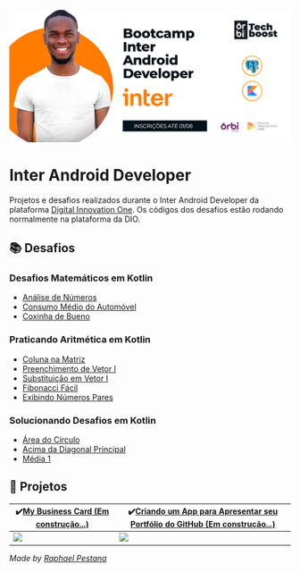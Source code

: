 ![](https://github.com/raphael-pestana/Inter-Android-Developer/blob/main/Inter-Android-Developer.png)

# Inter Android Developer

Projetos e desafios realizados durante o Inter Android Developer da plataforma [Digital Innovation One](https://digitalinnovation.one/). Os códigos dos desafios estão rodando normalmente na plataforma da DIO.

## **📚 Desafios**

### Desafios Matemáticos em Kotlin

- [Análise de Números](https://github.com/raphael-pestana/Inter-Android-Developer/blob/main/Desafios%20em%20Kotlin/Desafios%20Matem%C3%A1ticos%20em%20Kotlin/An%C3%A1lise%20de%20N%C3%BAmeros.kt)
- [Consumo Médio do Automóvel](https://github.com/raphael-pestana/Inter-Android-Developer/blob/main/Desafios%20em%20Kotlin/Desafios%20Matem%C3%A1ticos%20em%20Kotlin/Consumo%20M%C3%A9dio%20do%20Autom%C3%B3vel.kt)
- [Coxinha de Bueno](https://github.com/raphael-pestana/Inter-Android-Developer/blob/main/Desafios%20em%20Kotlin/Desafios%20Matem%C3%A1ticos%20em%20Kotlin/Coxinha%20de%20Bueno.kt)

### Praticando Aritmética em Kotlin

- [Coluna na Matriz](https://github.com/raphael-pestana/Inter-Android-Developer/blob/main/Desafios%20em%20Kotlin/Praticando%20Aritm%C3%A9tica%20em%20Kotlin/Coluna%20na%20Matriz.kt)
- [Preenchimento de Vetor I](https://...)
- [Substituição em Vetor I](https://github.com/raphael-pestana/Inter-Android-Developer/blob/main/Desafios%20em%20Kotlin/Praticando%20Aritm%C3%A9tica%20em%20Kotlin/Substitui%C3%A7%C3%A3o%20em%20Vetor%20I.kt)
- [Fibonacci Fácil](https://github.com/raphael-pestana/Inter-Android-Developer/blob/main/Desafios%20em%20Kotlin/Praticando%20Aritm%C3%A9tica%20em%20Kotlin/Fibonacci%20F%C3%A1cil.kt)
- [Exibindo Números Pares](https://github.com/raphael-pestana/Inter-Android-Developer/blob/main/Desafios%20em%20Kotlin/Praticando%20Aritm%C3%A9tica%20em%20Kotlin/Exibindo%20N%C3%BAmeros%20Pares.kt)

### Solucionando Desafios em Kotlin

- [Área do Círculo](https://github.com/raphael-pestana/Inter-Android-Developer/blob/main/Desafios%20em%20Kotlin/Solucionando%20Desafios%20em%20Kotlin/%C3%81rea%20do%20C%C3%ADrculo.kt)
- [Acima da Diagonal Principal](https://github.com/raphael-pestana/Inter-Android-Developer/blob/main/Desafios%20em%20Kotlin/Solucionando%20Desafios%20em%20Kotlin/Acima%20da%20Diagonal%20Principal.kt)
- [Média 1](https://github.com/raphael-pestana/Inter-Android-Developer/blob/main/Desafios%20em%20Kotlin/Solucionando%20Desafios%20em%20Kotlin/M%C3%A9dia%201.kt)

## **:iphone: Projetos**

| :heavy_check_mark:[**My Business Card** (Em construção...)](https://github.com/raphael-pestana/Inter-Android-Developer/tree/main/Projetos/My-Business-Card) | :heavy_check_mark:[**Criando um App para Apresentar seu Portfólio do GitHub** (Em construção...)](https://...) |
| ------------------------------------------------------------ | ------------------------------------------------------------ |
| ![](...gif)                                                  | ![](...gif)                                                  |



*Made by [Raphael Pestana](https://www.linkedin.com/in/raphaelpestana)*
